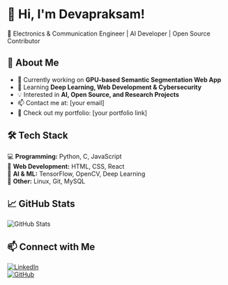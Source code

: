 # 👋 Hi, I'm Devapraksam!  
🚀 Electronics & Communication Engineer | AI Developer | Open Source Contributor  

## 🚀 About Me  
- 🔭 Currently working on **GPU-based Semantic Segmentation Web App**  
- 🌱 Learning **Deep Learning, Web Development & Cybersecurity**  
- 💡 Interested in **AI, Open Source, and Research Projects**  
- 📫 Contact me at: [your email]  
- 🔗 Check out my portfolio: [your portfolio link]  

## 🛠 Tech Stack  
💻 **Programming:** Python, C, JavaScript  
📡 **Web Development:** HTML, CSS, React  
🤖 **AI & ML:** TensorFlow, OpenCV, Deep Learning  
🎯 **Other:** Linux, Git, MySQL  

## 📈 GitHub Stats  
![GitHub Stats](https://github-readme-stats.vercel.app/api?username=DEVAPRAKSAM&show_icons=true&theme=radical)  

## 📫 Connect with Me  
[![LinkedIn](https://img.shields.io/badge/LinkedIn-blue?style=for-the-badge&logo=linkedin)](https://linkedin.com/in/yourprofile)  
[![GitHub](https://img.shields.io/badge/GitHub-black?style=for-the-badge&logo=github)](https://github.com/DEVAPRAKSAM)  
